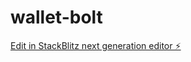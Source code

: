 # wallet-bolt

[Edit in StackBlitz next generation editor ⚡️](https://stackblitz.com/~/github.com/anthhub/wallet-bolt)